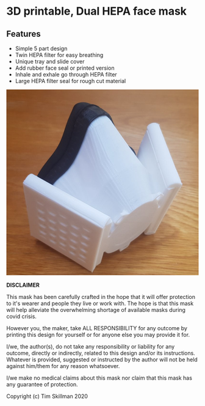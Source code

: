 <h1>3D printable, Dual HEPA face mask</h1>

<h2>Features</h2>

* Simple 5 part design
* Twin HEPA filter for easy breathing
* Unique tray and slide cover
* Add rubber face seal or printed version
* Inhale and exhale go through HEPA filter
* Large HEPA filter seal for rough cut material


<img src="front_side.jpg" >

<b>DISCLAIMER</b>

This mask has been carefully crafted in the hope that it will offer protection to it's wearer and people they live or work with. The hope is that this mask will help alleviate the overwhelming shortage of available masks during covid crisis.

However you, the maker, take ALL RESPONSIBILITY for any outcome by printing this design for yourself or for anyone else you may provide it for. 

I/we, the author(s), do not take any responsibility or liability for any outcome, directly or indirectly, related to this design and/or its instructions.  Whatever is provided, suggested or instructed by the author will not be held against him/them for any reason whatsoever.

I/we make no medical claims about this mask nor claim that this mask has any guarantee of protection.


Copyright (c) Tim Skillman 2020

